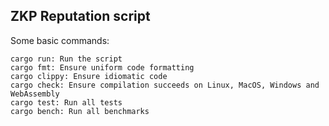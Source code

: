 ## ZKP Reputation script 

Some basic commands: 

```
cargo run: Run the script
cargo fmt: Ensure uniform code formatting
cargo clippy: Ensure idiomatic code
cargo check: Ensure compilation succeeds on Linux, MacOS, Windows and WebAssembly
cargo test: Run all tests
cargo bench: Run all benchmarks
```